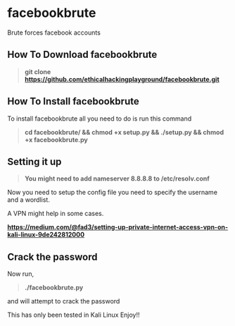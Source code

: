 # facebookbrute
Brute forces facebook accounts

How To Download facebookbrute
------------------------------


> **git clone https://github.com/ethicalhackingplayground/facebookbrute.git**


How To Install facebookbrute
------------------------------

To install facebookbrute all you need to do is run this command


> **cd facebookbrute/ && chmod +x setup.py && ./setup.py && chmod +x facebookbrute.py** 


Setting it up
------------------------------


> **You might need to add nameserver 8.8.8.8 to /etc/resolv.conf**


Now you need to setup the config file you need to specify the username and a wordlist.

A VPN might help in some cases.


**https://medium.com/@fad3/setting-up-private-internet-access-vpn-on-kali-linux-9de242812000**


Crack the password
-----------------------------

Now run,


> **./facebookbrute.py**


and will attempt to crack the password

This has only been tested in Kali Linux
Enjoy!!
